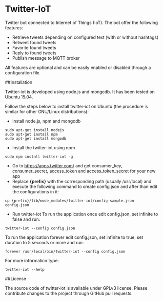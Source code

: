 # Twitter-IoT
Twitter bot connected to Internet of Things (IoT). The bot offer the following features:
* Retrieve tweets depending on configured text (with or without hashtags)
* Retweet found tweets
* Favorite found tweets
* Reply to found tweets
* Publish message to MQTT broker

All features are optional and can be easily enabled or disabled through a configuration file.

##Installation

Twitter-iot is developed using node.js and mongodb. It has been tested on Ubuntu 15.04.

Follow the steps below to install twitter-iot on Ubuntu (the procedure is similar for other GNU/Linux distributions):
* Install node.js, npm and mongodb
```
sudo apt-get install nodejs
sudo apt-get install npm
sudo apt-get install mongodb
```
* Install the twitter-iot using npm
```
sudo npm install twitter-iot -g
```
* Go to https://apps.twitter.com/ and get consumer_key, consumer_secret, access_token and access_token_secret for your new app
* Replace **{prefix}** with the corresponding path (usually /usr/local) and execute the following command to create config.json and after than edit the configurations in it:
```
cp {prefix}/lib/node_modules/twitter-iot/config-sample.json config.json
```
* Run twitter-iot
To run the application once edit config.json, set infinite to false and run:
```
twitter-iot --config config.json
```
To run the application forever edit config.json, set infinite to true, set duration to 5 seconds or more and run:
```
forever /usr/local/bin/twitter-iot --config config.json
```
For more information type:
```
twitter-iot --help
```

##License

The source code of twitter-iot is available under GPLv3 license. Please contribute changes to the project through GitHub pull requests.
